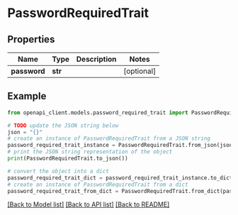 # PasswordRequiredTrait


## Properties

Name | Type | Description | Notes
------------ | ------------- | ------------- | -------------
**password** | **str** |  | [optional] 

## Example

```python
from openapi_client.models.password_required_trait import PasswordRequiredTrait

# TODO update the JSON string below
json = "{}"
# create an instance of PasswordRequiredTrait from a JSON string
password_required_trait_instance = PasswordRequiredTrait.from_json(json)
# print the JSON string representation of the object
print(PasswordRequiredTrait.to_json())

# convert the object into a dict
password_required_trait_dict = password_required_trait_instance.to_dict()
# create an instance of PasswordRequiredTrait from a dict
password_required_trait_from_dict = PasswordRequiredTrait.from_dict(password_required_trait_dict)
```
[[Back to Model list]](../README.md#documentation-for-models) [[Back to API list]](../README.md#documentation-for-api-endpoints) [[Back to README]](../README.md)


